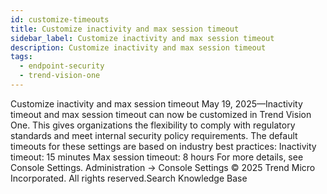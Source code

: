 ```yaml
---
id: customize-timeouts
title: Customize inactivity and max session timeout
sidebar_label: Customize inactivity and max session timeout
description: Customize inactivity and max session timeout
tags:
  - endpoint-security
  - trend-vision-one
---
```


 Customize inactivity and max session timeout May 19, 2025—Inactivity timeout and max session timeout can now be customized in Trend Vision One. This gives organizations the flexibility to comply with regulatory standards and meet internal security policy requirements. The default timeouts for these settings are based on industry best practices: Inactivity timeout: 15 minutes Max session timeout: 8 hours For more details, see Console Settings. Administration → Console Settings © 2025 Trend Micro Incorporated. All rights reserved.Search Knowledge Base